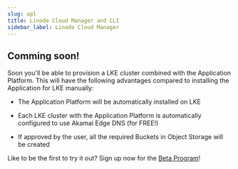 ```yaml
---
slug: apl
title: Linode Cloud Manager and CLI
sidebar_label: Linode Cloud Manager
---
```


## Comming soon!

Soon you'll be able to provision a LKE cluster combined with the Application Platform. This will have the following advantages compared to installing the Application for LKE manually:

- The Application Platform will be automatically installed on LKE

- Each LKE cluster with the Application Platform is automatically configured to use Akamai Edge DNS (for FREE!)

- If approved by the user, all the required Buckets in Object Storage will be created

Like to be the first to try it out? Sign up now for the [Beta Program](https://cloud.linode.com/betas)!
